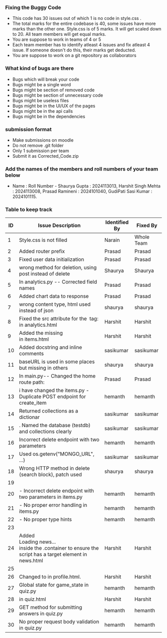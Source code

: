 ### Fixing the Buggy Code

- This code has 30 issues out of which 1 is no code in style.css . 
- The total marks for the entire codebase is 40, some issues have more marks than the other one. Style.css is of 5 marks. It will get scaled down to 20. All team members will get equal marks.
- You are suppose to work in teams of 4 or 5
- Each team member has to identify atleast 4 issues and fix atleast 4 issue. If someone doesn't do this, their marks get deducted.
- You are suppose to work on a git repository as collaborators

### What kind of bugs are there

- Bugs which will break your code
- Bugs might be a single word
- Bugs might be section of removed code
- Bugs might be section of unnecessary code
- Bugs might be useless files
- Bugs might be in the UI/UX of the pages
- Bugs might be in the api calls   
- Bugs might be in the dependencies  

### submission format

- Make submissions on moodle
- Do not remove .git folder 
- Only 1 submission per team
- Submit it as Corrected_Code.zip

### Add the names of the members and roll numbers of your team below

- Name : Roll Number -  Shaurya Gupta : 2024113013, Harshit Singh Mehta : 2024113008, Prasad Ramineni : 2024101040, GudiPati Sasi Kumar : 2024101115.

### Table to keep track

| ID  | Issue Description                        | Identified By | Fixed By     |
|-----|------------------------------------------|---------------|--------------|
| 1   | Style.css is not filled                                    |         Narain |     Whole Team     |
| 2   |    Added router prefix                                    | Prasad              |      Prasad          |
| 3   |    Fixed user data initialization                                 |     Prasad                     |           Prasad      |
| 4   |      wrong method for deletion, using post instead of delete                                    |       Shaurya         |   Shaurya           |
| 5   |    In analytics.py --  Corrected field names                                      |      Prasad         |         Prasad       |
| 6   |    Added chart data to response                                    |       Prasad        |                   Prasad   |
| 7   |    wrong content type, html used instead of json                                      |    shaurya           |      shaurya        |
| 8   | Fixed the src attribute for the <img> tag:  in analytics.html                                       |    Harshit           |   Harshit           |
| 9   |  Added the missing <div class="container"> in items.html                                             |      Harshit       |Harshit                  
| 10  |   Added docstring and inline comments    |     sasikumar |    sasikumar |
| 11  |   baseURL is used in some places but missing in others                                        |   shaurya            |    shaurya          |
| 12  |  In main.py-- Changed the home route path:  |         Prasad        |       Prasad         |
| 13  |   i have changed the items.py - Duplicate POST endpoint for create_item          |      hemanth         |     hemanth         |
| 14  |  Returned collections as a dictionar     |  sasikumar    | sasikumar|
| 15  |. Named the database (testdb) and collections clearly     |   sasikumar            |      sasikumar        |
| 16  |                      Incorrect delete endpoint with two parameters                    |      hemanth         |     hemanth         |
| 17  |   Used os.getenv("MONGO_URL", ...)       |  sasikumar             |     sasikumar         |
| 18  |    Wrong HTTP method in delete (search block), patch used                                      |     shaurya          |    shaurya          |
| 19  |                                          |               |              |
| 20  |   - Incorrect delete endpoint with two parameters in items.py                                       |     hemanth          |     hemanth         |
| 21  |    - No proper error handling         in items.py                       |   hemanth            |      hemanth        |
| 22  |              - No proper type hints                                 |     hemanth          |    hemanth          |
| 23  |                                          |               |              |
| 24  |Added <div id="news">Loading news...</div> inside the .container to ensure the script has a target element in news.html  | Harshit       |  Harshit            |
| 25  |                                          |               |              |
| 26  |Changed <script src="styles/profile.js"></script> to <script src="scripts/profile.js"></script> in profile.html.  | Harshit              |Harshit              |
| 27  |              Global state for game_state       in quiz.py                     |       hemanth        |    hemanth          |
| 28  |  <script src="scripts/quiz.js"></script>   in quiz.html                                     | Harshit              | Harshit             |
| 29  |                                GET method for submitting answers in quiz.py          |    hemanth           |     hemanth         |
| 30  |               No proper request body validation      in quiz.py                      |         hemanth      |     hemanth         |
